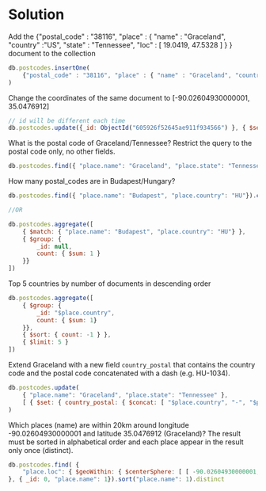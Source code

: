 # Solution

Add the {"postal_code" : "38116", "place" : { "name" : "Graceland", "country" :"US", "state" : "Tennessee", "loc" : [ 19.0419, 47.5328 ] } } document to the collection
```js
db.postcodes.insertOne(
	{"postal_code" : "38116", "place" : { "name" : "Graceland", "country" :"US", "state" : "Tennessee", "loc" : [ 19.0419, 47.5328 ] } }
)
```

Change the coordinates of the same document to [-90.02604930000001, 35.0476912]
```js
// id will be different each time
db.postcodes.update({_id: ObjectId("605926f52645ae911f934566") }, { $set: { "place.loc": [-90.02604930000001, 35.0476912] } } )
```

What is the postal code of Graceland/Tennessee? Restrict the query to the postal code only, no other fields.
```js
db.postcodes.find({ "place.name": "Graceland", "place.state": "Tennessee" }, { _id: 0, postal_code: 1})
```

How many postal_codes are in Budapest/Hungary?
```js
db.postcodes.find({ "place.name": "Budapest", "place.country": "HU"}).count()

//OR

db.postcodes.aggregate([
	{ $match: { "place.name": "Budapest", "place.country": "HU"} },
	{ $group: {
		_id: null,
		count: { $sum: 1 }
	}}
])
```

Top 5 countries by number of documents in descending order
```js
db.postcodes.aggregate([
	{ $group: {
		_id: "$place.country",
		count: { $sum: 1}
	}},
	{ $sort: { count: -1 } },
	{ $limit: 5 }
])
```

Extend Graceland with a new field `country_postal` that contains the country code and the postal code concatenated with a dash (e.g. HU-1034).
```js
db.postcodes.update(
	{ "place.name": "Graceland", "place.state": "Tennessee" },
	[ { $set: { country_postal: { $concat: [ "$place.country", "-", "$postal_code" ] } } } ]
)
```

Which places (name) are within 20km around longitude -90.02604930000001 and latitude 35.0476912 (Graceland)? The result must be sorted in alphabetical order and each place appear in the result only once (distinct).
```js
db.postcodes.find( {
	"place.loc": { $geoWithin: { $centerSphere: [ [ -90.02604930000001, 35.0476912 ], 20/6378.1 ]}}
}, { _id: 0, "place.name": 1}).sort("place.name": 1).distinct
```

